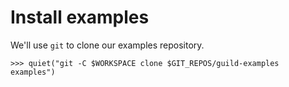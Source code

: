 # Install examples

We'll use `git` to clone our examples repository.

    >>> quiet("git -C $WORKSPACE clone $GIT_REPOS/guild-examples examples")
